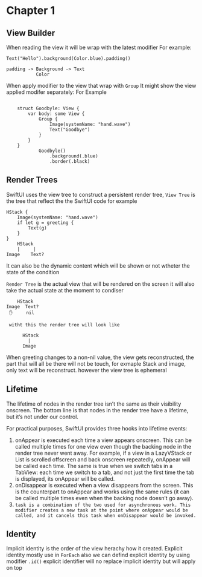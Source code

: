 #  Chapter 1
## View Builder

When reading the view it will be wrap with the latest modifier For example: 
```
Text("Hello").background(Color.blue).padding()

padding -> Background -> Text
           Color 
```
When apply modifier to the view that wrap with `Group` It might show the view applied modifer separately: For Example
```

    struct Goodbyle: View {
        var body: some View {
            Group {
                Image(systemName: "hand.wave")
                Text("Goodbye")
            }
        }
    }
            Goodbyle()
                .background(.blue)
                .border(.black)
```

## Render Trees
SwiftUI uses the view tree to construct a persistent render tree, 
`View Tree` is the tree that reflect the the SwiftUI code for example 
```
HStack {
    Image(systemName: "hand.wave") 
    if let g = greeting {
        Text(g) 
    }
}
    HStack
    |     |
Image    Text?
```

It can also be the dynamic content which will be shown or not wtheter the state of the condition

`Render Tree` is the actual view that will be rendered on the screen it will also take the actual state at the moment to condiser
```
    HStack
Image  Text?
 ✋     nil
 
 witht this the render tree will look like
 
      HStack
        |
      Image
 ```
 
 When greeting changes to a non-nil value, the view gets reconstructed, the part that will all be there will not be touch, for exmaple Stack and image, only text will be reconstruct. however the view tree is ephemeral

## Lifetime

The lifetime of nodes in the render tree isn’t the same as their visibility onscreen. The bottom line is that nodes in the render tree have a lifetime, but it’s not under our control.

For practical purposes, SwiftUI provides three hooks into lifetime events:
1. onAppear is executed each time a view appears onscreen. This can be called multiple times for one view even though the backing node in the render tree never went away. For example, if a view in a LazyVStack or List is scrolled offscreen and back onscreen repeatedly, onAppear will be called each time. The same is true when we switch tabs in a TabView: each time we switch to a tab, and not just the first time the tab is displayed, its onAppear will be called.
2. onDisappear is executed when a view disappears from the screen. This is the counterpart to onAppear and works using the same rules (it can be called multiple times even when the backing node doesn’t go away).
3. `task is a combination of the two used for asynchronous work. This modifier creates a new task at the point where onAppear would be called, and it cancels this task when onDisappear would be invoked.`

## Identity

Implicit identity is the order of the view herachy how it created.
Explicit identity mostly use in `ForEach` also we can defind explicit identity by using modifier `.id()`
explicit identifier will no replace implicit identity but will apply on top
